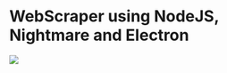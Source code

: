 <h1>WebScraper using NodeJS, Nightmare and Electron </h1>

![](https://github.com/ShankarNarayananS/WebScraper/blob/master/Hacker-News.gif)
